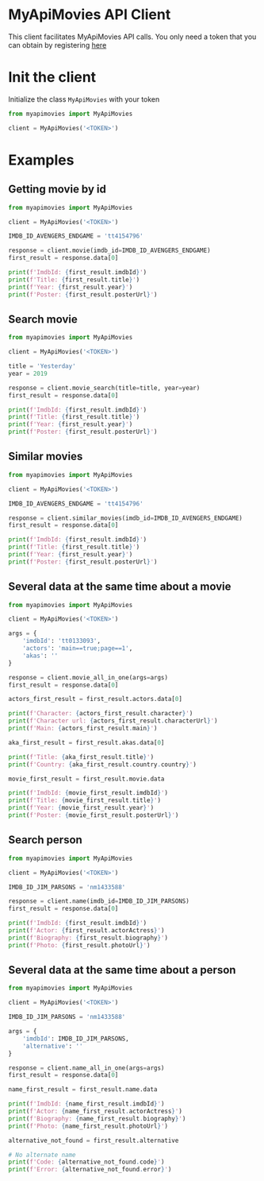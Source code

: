 # MyApiMovies API Client

This client facilitates MyApiMovies API calls. You only need a token that you can obtain by registering [here](https://www.myapimovies.com/register)

# Init the client

Initialize the class `MyApiMovies` with your token

````python
from myapimovies import MyApiMovies

client = MyApiMovies('<TOKEN>')
````

# Examples

## Getting movie by id

````python
from myapimovies import MyApiMovies

client = MyApiMovies('<TOKEN>')

IMDB_ID_AVENGERS_ENDGAME = 'tt4154796'

response = client.movie(imdb_id=IMDB_ID_AVENGERS_ENDGAME)
first_result = response.data[0]

print(f'ImdbId: {first_result.imdbId}')
print(f'Title: {first_result.title}')
print(f'Year: {first_result.year}')
print(f'Poster: {first_result.posterUrl}')
````

## Search movie

````python
from myapimovies import MyApiMovies

client = MyApiMovies('<TOKEN>')

title = 'Yesterday'
year = 2019

response = client.movie_search(title=title, year=year)
first_result = response.data[0]

print(f'ImdbId: {first_result.imdbId}')
print(f'Title: {first_result.title}')
print(f'Year: {first_result.year}')
print(f'Poster: {first_result.posterUrl}')
````

## Similar movies

````python
from myapimovies import MyApiMovies

client = MyApiMovies('<TOKEN>')

IMDB_ID_AVENGERS_ENDGAME = 'tt4154796'

response = client.similar_movies(imdb_id=IMDB_ID_AVENGERS_ENDGAME)
first_result = response.data[0]

print(f'ImdbId: {first_result.imdbId}')
print(f'Title: {first_result.title}')
print(f'Year: {first_result.year}')
print(f'Poster: {first_result.posterUrl}')
````

## Several data at the same time about a movie

````python
from myapimovies import MyApiMovies

client = MyApiMovies('<TOKEN>')

args = {
    'imdbId': 'tt0133093',
    'actors': 'main==true;page==1',
    'akas': ''
}

response = client.movie_all_in_one(args=args)
first_result = response.data[0]

actors_first_result = first_result.actors.data[0]

print(f'Character: {actors_first_result.character}')
print(f'Character url: {actors_first_result.characterUrl}')
print(f'Main: {actors_first_result.main}')

aka_first_result = first_result.akas.data[0]

print(f'Title: {aka_first_result.title}')
print(f'Country: {aka_first_result.country.country}')

movie_first_result = first_result.movie.data

print(f'ImdbId: {movie_first_result.imdbId}')
print(f'Title: {movie_first_result.title}')
print(f'Year: {movie_first_result.year}')
print(f'Poster: {movie_first_result.posterUrl}')
````

## Search person

````python
from myapimovies import MyApiMovies

client = MyApiMovies('<TOKEN>')

IMDB_ID_JIM_PARSONS = 'nm1433588'

response = client.name(imdb_id=IMDB_ID_JIM_PARSONS)
first_result = response.data[0]

print(f'ImdbId: {first_result.imdbId}')
print(f'Actor: {first_result.actorActress}')
print(f'Biography: {first_result.biography}')
print(f'Photo: {first_result.photoUrl}')
````

## Several data at the same time about a person

````python
from myapimovies import MyApiMovies

client = MyApiMovies('<TOKEN>')

IMDB_ID_JIM_PARSONS = 'nm1433588'

args = {
    'imdbId': IMDB_ID_JIM_PARSONS,
    'alternative': ''
}

response = client.name_all_in_one(args=args)
first_result = response.data[0]

name_first_result = first_result.name.data

print(f'ImdbId: {name_first_result.imdbId}')
print(f'Actor: {name_first_result.actorActress}')
print(f'Biography: {name_first_result.biography}')
print(f'Photo: {name_first_result.photoUrl}')

alternative_not_found = first_result.alternative

# No alternate name
print(f'Code: {alternative_not_found.code}')
print(f'Error: {alternative_not_found.error}')
````
